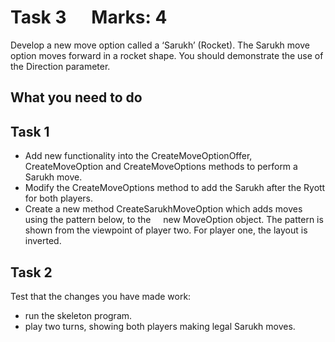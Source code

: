 # Task 3        Marks: 4

Develop a new move option called a ‘Sarukh’ (Rocket).
The Sarukh move option moves forward in a rocket shape. You should demonstrate the use of the Direction parameter.

## What you need to do

## Task 1

- Add new functionality into the CreateMoveOptionOffer, CreateMoveOption and CreateMoveOptions methods to perform a Sarukh move.
- Modify the CreateMoveOptions method to add the Sarukh after the Ryott for both players.
- Create a new method CreateSarukhMoveOption which adds moves using the pattern below, to the     new MoveOption object. The pattern is shown from the viewpoint of player two. For player one, the layout is inverted.

## Task 2

Test that the changes you have made work:

- run the skeleton program.
- play two turns, showing both players making legal Sarukh moves.
